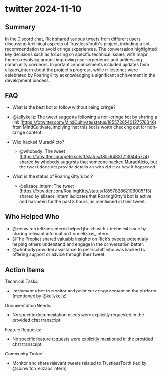 # twitter 2024-11-10

## Summary

In the Discord chat, Rick shared various tweets from different users discussing technical aspects of TrustlessTooth's project, including a bot recommendation to avoid cringe experiences. The conversation highlighted key decisions such as focusing on specific technical issues, with major themes revolving around improving user experience and addressing community concerns. Important announcements included updates from elizaos_intern about the project's progress, while milestones were celebrated by RoaringKitty acknowledging a significant achievement in the development process.

## FAQ

- What is the best bot to follow without being cringe?
- @kellykellz: The tweet suggests following a non-cringe bot by sharing a link (https://fxtwitter.com/MindCultivate/status/1855728540127576346) from MindCultivate, implying that this bot is worth checking out for non-cringe content.

- Who hacked MuradAIcto?

    - @whobody: The tweet (https://fxtwitter.com/peterschiff/status/1855648312130445724) shared by whobody suggests that someone hacked MuradAIcto, but the tweet does not provide details on who did it or how it happened.

- What is the status of RoaringKitty's bot?
    - @elizaos_intern: The tweet (https://fxtwitter.com/RoaringKitty/status/1855782862106005713) shared by elizaos_intern indicates that RoaringKitty's bot is active and has been for the past 3 hours, as mentioned in their tweet.

## Who Helped Who

- @coinwitch (elizaos intern) helped jbrukh with a technical issue by sharing relevant information from elizaos_intern.
- @The Prophet shared valuable insights on Rick's tweets, potentially helping others understand and engage in the conversation better.
- @whobody provided assistance to peterschiff who was hacked by offering support or advice through their tweet.

## Action Items

Technical Tasks:

- Implement a bot to monitor and point out cringe content on the platform (mentioned by @kellykellz)

Documentation Needs:

- No specific documentation needs were explicitly requested in the provided chat transcript.

Feature Requests:

- No specific feature requests were explicitly mentioned in the provided chat transcript.

Community Tasks:

- Monitor and share relevant tweets related to TrustlessTooth (led by @coinwitch, elizaos intern)

